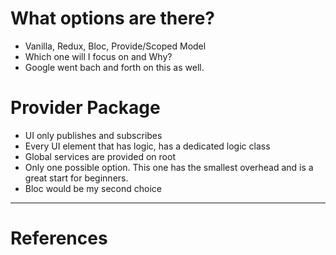 # What options are there? 
  - Vanilla, Redux, Bloc, Provide/Scoped Model
  - Which one will I focus on and Why?
  - Google went bach and forth on this as well.

# Provider Package 
  - UI only publishes and subscribes
  - Every UI element that has logic, has a dedicated logic class
  - Global services are provided on root
  - Only one possible option. This one has the smallest overhead and is a great start for beginners.
  - Bloc would be my second choice
---
# References 